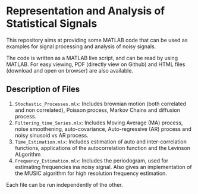 # Representation and Analysis of Statistical Signals
This repository aims at providing some MATLAB code that can be used as examples for signal processing and analysis of noisy signals.

The code is written as a MATLAB live script, and can be read by using MATLAB. For easy viewing, PDF (directly view on Github) and HTML files (download and open on browser) are also available.

## Description of Files
1. `Stochastic_Processes.mlx`: Includes brownian motion (both correlated and non correlated), Poisson process, Markov Chains and diffusion process.
2. `Filtering_time_Series.mlx`: Includes Moving Average (MA) process, noise smoothening, auto-covariance, Auto-regressive (AR) process and noisy sinusoid vs AR process.
3. `Time_Estimation.mlx`: Includes estimation of auto and inter-correlation functions, applications of the autocorrelation function and the Levinson ALgorithm
4. `Frequency_Estimation.mlx`: Includes the periodogram, used for estimating frequencies ina  noisy signal. Also gives an implementation of the MUSIC algorithm for high resolution frequency estimation.

Each file can be run independently of the other.